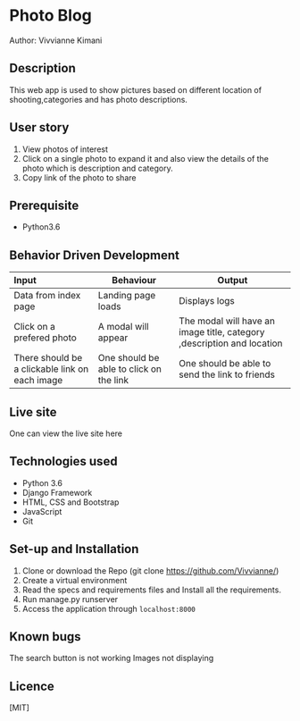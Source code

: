 # Photo Blog

Author: Vivvianne Kimani

## Description

This web app is used to show pictures based on different location of shooting,categories and has photo descriptions.

## User story

1. View photos of interest
2. Click on a single photo to expand it and also view the details of the photo which is description and category.
3. Copy link of the photo to share

## Prerequisite

* Python3.6

## Behavior Driven Development

| Input | Behaviour | Output |
|:------|-----------|--------|
| Data from index page | Landing page loads | Displays logs |
| Click on a prefered photo | A modal will appear | The modal will have an image title, category ,description and location |
| There should be a clickable link on each image | One should be able to click on the link | One should be able to send the link to friends |

## Live site

One can view the live site here

## Technologies used

* Python 3.6
* Django Framework
* HTML, CSS and Bootstrap
* JavaScript
* Git

## Set-up and Installation

1. Clone or download the Repo
(git clone https://github.com/Vivvianne/)
2. Create a virtual environment
3. Read the specs and requirements files and Install all the requirements.
4. Run manage.py runserver
5. Access the application through `localhost:8000`

## Known bugs

The search button is not working
Images not displaying

## Licence

[MIT]